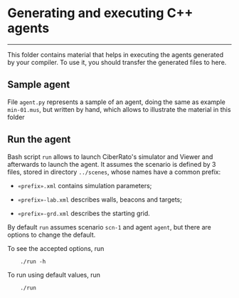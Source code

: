 # Generating and executing C++ agents

---

This folder contains material that helps in executing the agents generated by your compiler.
To use it, you should transfer the generated files to here.

## Sample agent

File `agent.py` represents a sample of an agent, 
doing the same as example `min-01.mus`, but written by hand,
which allows to illustrate the material in this folder

## Run the agent

Bash script `run` allows to launch CiberRato's simulator and Viewer and afterwards to launch the agent.
It assumes the scenario is defined by 3 files, stored in directory `../scenes`, 
whose names have a common prefix:

-  `«prefix».xml` contains simulation parameters;

- `«prefix»-lab.xml` describes walls, beacons and targets;

- `«prefix»-grd.xml` describes the starting grid.

By default `run` assumes scenario `scn-1` and agent `agent`, 
but there are options to change the default.

To see the accepted options, run

~~~
    ./run -h
~~~

To run using default values, run

~~~
    ./run 
~~~

